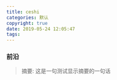 ```yaml
---
title: ceshi
categories: 默认
copyright: true
date: 2019-05-24 12:05:47
tags:
---
```




### 前沿


> 摘要: 这是一句测试显示摘要的一句话

